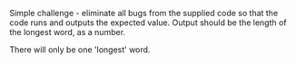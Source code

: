 Simple challenge - eliminate all bugs from the supplied code so that the code runs and outputs the expected value. Output should be the length of the longest word, as a number.

There will only be one 'longest' word.
